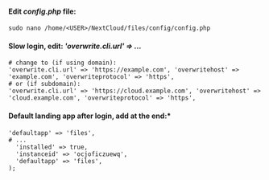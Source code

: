 #### Edit *config.php* file:
```
sudo nano /home/<USER>/NextCloud/files/config/config.php
```
  
    
#### Slow login, edit: *'overwrite.cli.url' => ...*
```
# change to (if using domain):
'overwrite.cli.url' => 'https://example.com', 'overwritehost' => 'example.com', 'overwriteprotocol' => 'https',
# or (if subdomain):
'overwrite.cli.url' => 'https://cloud.example.com', 'overwritehost' => 'cloud.example.com', 'overwriteprotocol' => 'https',
```
#### Default landing app after login, add at the end:*
```
'defaultapp' => 'files',
# ...
  'installed' => true,
  'instanceid' => 'ocjoficzuewq',
  'defaultapp' => 'files',
);
```
